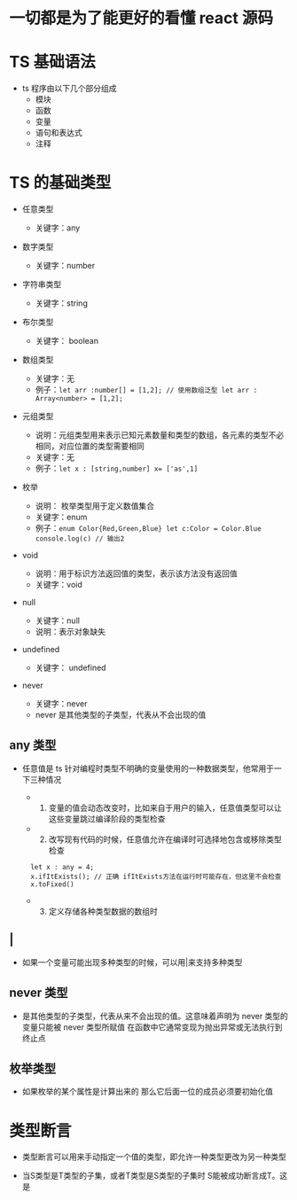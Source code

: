 # 一切都是为了能更好的看懂 react 源码

# TS 基础语法

- ts 程序由以下几个部分组成
  - 模块
  - 函数
  - 变量
  - 语句和表达式
  - 注释

# TS 的基础类型

- 任意类型

  - 关键字：any

- 数字类型

  - 关键字：number

- 字符串类型

  - 关键字：string

- 布尔类型

  - 关键字： boolean

- 数组类型

  - 关键字：无
  - 例子：`let arr :number[] = [1,2]; // 使用数组泛型 let arr : Array<number> = [1,2];`

- 元组类型

  - 说明：元组类型用来表示已知元素数量和类型的数组，各元素的类型不必相同，对应位置的类型需要相同
  - 关键字：无
  - 例子：`let x : [string,number] x= ['as',1] `

- 枚举

  - 说明： 枚举类型用于定义数值集合
  - 关键字：enum
  - 例子：`enum Color{Red,Green,Blue} let c:Color = Color.Blue console.log(c) // 输出2`

- void

  - 说明：用于标识方法返回值的类型，表示该方法没有返回值
  - 关键字：void

- null

  - 关键字：null
  - 说明：表示对象缺失

- undefined

  - 关键字： undefined

- never
  - 关键字：never
  - never 是其他类型的子类型，代表从不会出现的值

## any 类型

- 任意值是 ts 针对编程时类型不明确的变量使用的一种数据类型，他常用于一下三种情况

  - 1. 变量的值会动态改变时，比如来自于用户的输入，任意值类型可以让这些变量跳过编译阶段的类型检查

  - 2. 改写现有代码的时候，任意值允许在编译时可选择地包含或移除类型检查

  ```
    let x : any = 4;
    x.ifItExists(); // 正确 ifItExists方法在运行时可能存在，但这里不会检查
    x.toFixed()
  ```

  - 3. 定义存储各种类型数据的数组时

## |

- 如果一个变量可能出现多种类型的时候，可以用|来支持多种类型

## never 类型

- 是其他类型的子类型，代表从来不会出现的值。这意味着声明为 never 类型的变量只能被 never 类型所赋值 在函数中它通常变现为抛出异常或无法执行到终止点

## 枚举类型

- 如果枚举的某个属性是计算出来的 那么它后面一位的成员必须要初始化值

# 类型断言

* 类型断言可以用来手动指定一个值的类型，即允许一种类型更改为另一种类型

* 当S类型是T类型的子集，或者T类型是S类型的子集时 S能被成功断言成T。这是